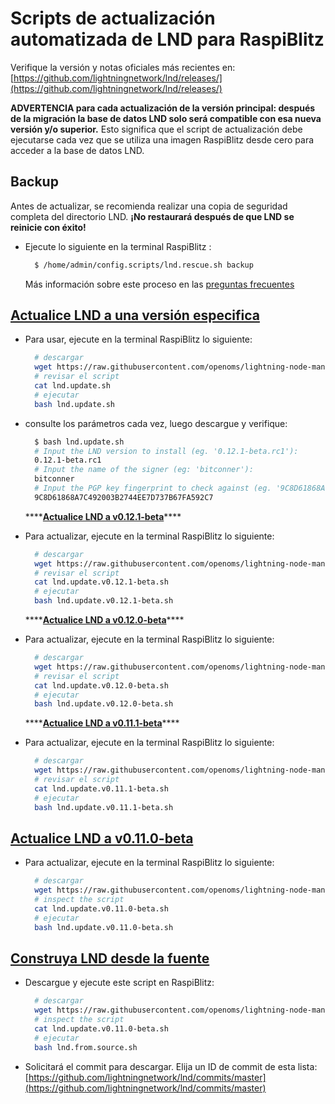 # Scripts de actualización automatizada de LND para RaspiBlitz

Verifique la versión y notas oficiales más recientes en: [https://github.com/lightningnetwork/lnd/releases/](https://github.com/lightningnetwork/lnd/releases/)

 **ADVERTENCIA para cada actualización de la versión principal: después de la migración la base de datos LND solo será compatible con esa nueva versión y/o superior.** Esto significa que el script de actualización debe ejecutarse cada vez que se utiliza una imagen RaspiBlitz desde cero para acceder a la base de datos LND.

## Backup

Antes de actualizar, se recomienda realizar una copia de seguridad completa del directorio LND. **¡No restaurará después de que LND se reinicie con éxito!**

* Ejecute lo siguiente en la terminal RaspiBlitz :

  ```bash
    $ /home/admin/config.scripts/lnd.rescue.sh backup
  ```

  Más información sobre este proceso en las [preguntas frecuentes](https://github.com/rootzoll/raspiblitz/blob/master/FAQ.md#2-making-a-complete-lnd-data-backup)

## [Actualice LND a una versión especifica](https://github.com/openoms/lightning-node-management/tree/4d79ea41252f3fb2729aa9c2bd2be591b7c98299/lnd.updates/lnd.update.sh)

* Para usar, ejecute en la terminal RaspiBlitz lo siguiente:

  ```bash
    # descargar
    wget https://raw.githubusercontent.com/openoms/lightning-node-management/master/lnd.updates/lnd.update.sh
    # revisar el script
    cat lnd.update.sh
    # ejecutar
    bash lnd.update.sh
  ```

* consulte los parámetros cada vez, luego descargue y verifique:

  ```bash
    $ bash lnd.update.sh
    # Input the LND version to install (eg. '0.12.1-beta.rc1'):
    0.12.1-beta.rc1
    # Input the name of the signer (eg: 'bitconner'):
    bitconner
    # Input the PGP key fingerprint to check against (eg. '9C8D61868A7C492003B2744EE7D737B67FA592C7'):
    9C8D61868A7C492003B2744EE7D737B67FA592C7
  ```

  \*\*\*\*[**Actualice LND a v0.12.1-beta**](https://github.com/openoms/lightning-node-management/tree/4d79ea41252f3fb2729aa9c2bd2be591b7c98299/lnd.updates/lnd.update.v0.12.1-beta.sh)\*\*\*\*

* Para actualizar, ejecute en la terminal RaspiBlitz lo siguiente:

  ```bash
    # descargar
    wget https://raw.githubusercontent.com/openoms/lightning-node-management/master/lnd.updates/lnd.update.v0.12.1-beta.sh
    # revisar el script
    cat lnd.update.v0.12.1-beta.sh
    # ejecutar
    bash lnd.update.v0.12.1-beta.sh
  ```

  \*\*\*\*[**Actualice LND a v0.12.0-beta**](https://github.com/openoms/lightning-node-management/tree/4d79ea41252f3fb2729aa9c2bd2be591b7c98299/lnd.updates/lnd.update.v0.12.0-beta.sh)\*\*\*\*

* Para actualizar, ejecute en la terminal RaspiBlitz lo siguiente:

  ```bash
    # descargar
    wget https://raw.githubusercontent.com/openoms/lightning-node-management/master/lnd.updates/lnd.update.v0.12.0-beta.sh
    # revisar el script
    cat lnd.update.v0.12.0-beta.sh
    # ejecutar
    bash lnd.update.v0.12.0-beta.sh
  ```

  \*\*\*\*[**Actualice LND a v0.11.1-beta**](https://github.com/openoms/lightning-node-management/tree/4d79ea41252f3fb2729aa9c2bd2be591b7c98299/lnd.updates/lnd.update.v0.11.1-beta.sh)\*\*\*\*

* Para actualizar, ejecute en la terminal RaspiBlitz lo siguiente:

  ```bash
    # descargar
    wget https://raw.githubusercontent.com/openoms/lightning-node-management/master/lnd.updates/lnd.update.v0.11.1-beta.sh
    # revisar el script
    cat lnd.update.v0.11.1-beta.sh
    # ejecutar
    bash lnd.update.v0.11.1-beta.sh
  ```

## [Actualice LND a v0.11.0-beta](https://github.com/openoms/lightning-node-management/tree/4d79ea41252f3fb2729aa9c2bd2be591b7c98299/lnd.updates/lnd.update.v0.11.0-beta.sh)

* Para actualizar, ejecute en la terminal RaspiBlitz lo siguiente:

  ```bash
    # descargar
    wget https://raw.githubusercontent.com/openoms/lightning-node-management/master/lnd.updates/lnd.update.v0.11.0-beta.sh
    # inspect the script
    cat lnd.update.v0.11.0-beta.sh
    # ejecutar
    bash lnd.update.v0.11.0-beta.sh
  ```

## [Construya LND desde la fuente](https://github.com/openoms/lightning-node-management/tree/4d79ea41252f3fb2729aa9c2bd2be591b7c98299/lnd.updates/lnd.from.source.sh)

* Descargue y ejecute este script en RaspiBlitz:

  ```bash
    # descargar
    wget https://raw.githubusercontent.com/openoms/lightning-node-management/master/lnd.updates/lnd.from.source.sh
    # inspect the script
    cat lnd.update.v0.11.0-beta.sh
    # ejecutar
    bash lnd.from.source.sh
  ```

* Solicitará el commit para descargar. Elija un ID de commit de esta lista: [https://github.com/lightningnetwork/lnd/commits/master](https://github.com/lightningnetwork/lnd/commits/master)

